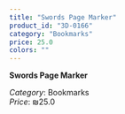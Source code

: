 ```yaml
---
title: "Swords Page Marker"
product_id: "3D-0166"
category: "Bookmarks"
price: 25.0
colors: ""
---
```


**Swords Page Marker**

*Category*: Bookmarks  
*Price*: ₪25.0

